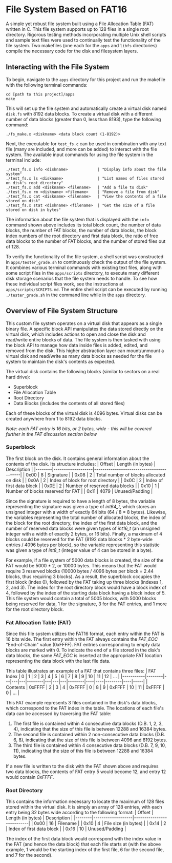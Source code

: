 # File System Based on FAT16
A simple yet robust file system built using a File Allocation Table (FAT) written in C. This file system supports up to 128 files in a single root directory. Rigorous testing methods incorporating multiple Unix shell scripts and sample text files were used to continually test the functionality of the file system. Two makefiles (one each for the `apps` and `libfs` directories) compile the necessary code for the disk and filesystem layers.

## Interacting with the File System
To begin, navigate to the `apps` directory for this project and run the makefile with the following terminal commands:
~~~
cd [path to this project]/apps
make
~~~
This will set up the file system and automatically create a virtual disk named `disk.fs` with 8192 data blocks. To create a virtual disk with a different number of data blocks (greater than 0, less than 8193), type the following command:
~~~
./fs_make.x <diskname> <data block count (1-8192)>
~~~
Next, the executable for `test_fs.c` can be used in combination with any text file (many are included, and more can be added) to interact with the file system. The available input commands for using the file system in the terminal include:
~~~
./test_fs.x info <diskname>             | "Display info about the file system"
./test_fs.x ls <diskname>               | "List names of files stored on disk's root directory"
./test_fs.x add <diskname> <filename>   | "Add a file to disk"
./test_fs.x rm <diskname> <filename>    | "Remove a file from disk"
./test_fs.x cat <diskname> <filename>   | "View the contents of a file stored on disk"
./test_fs.x stat <diskname> <filename>  | "Get the size of a file stored on disk in bytes"
~~~
The information about the file system that is displayed with the `info` command shown above includes its total block count, the number of data blocks, the number of FAT blocks, the number of data blocks, the block index numbers of the root directory and first data block, the ratio of free data blocks to the number of FAT blocks, and the number of stored files out of 128. 

To verify the functionality of the file system, a shell script was constructed in `apps/tester_grade.sh` to continuously check the output of the file system. It combines various terminal commands with existing text files, along with some script files in the `apps/scripts` directory, to execute many different disk storage scenarios that the file system needs to handle. To see how these individual script files work, see the instructions at `apps/scripts/SCRIPTS.md`. The entire shell script can be executed by running `./tester_grade.sh` in the command line while in the `apps` directory.

## Overview of File System Structure
This custom file system operates on a virtual disk that appears as a single binary file. A specific block API manipulates the data stored directly on the virtual disk, which includes actions to open and close the disk and read/write entire blocks of data. The file system is then tasked with using the block API to manage how data inside files is added, edited, and removed from the disk. This higher abstraction layer can mount/unmount a virtual disk and read/write as many data blocks as needed for the file system to maintain the disk's contents as expected.

The virtual disk contains the following blocks (similar to sectors on a real hard drive):
- Superblock
- File Allocation Table
- Root Directory
- Data Blocks (includes the contents of all stored files)

Each of these blocks of the virtual disk is 4096 bytes. Virtual disks can be created anywhere from 1 to 8192 data blocks.

*Note: each FAT entry is 16 bits, or 2 bytes, wide - this will be covered further in the FAT discussion section below*

### Superblock
The first block on the disk. It contains general information about the contents of the disk. Its structure includes:
| Offset | Length (in bytes) | Description                              |
|--------|-------------------|------------------------------------------|
| 0x00   | 8                 | Signature                                |
| 0x08   | 2                 | Total number of blocks allocated on disk |
| 0x0A   | 2                 | Index of block for root directory        |
| 0x0C   | 2                 | Index of first data block                |
| 0x0E   | 2                 | Number of reserved data blocks           |
| 0x10   | 1                 | Number of blocks reserved for FAT        |
| 0x11   | 4079              | Unused/Padding                           |

Since the signature is required to have a length of 8 bytes, the variable representing the signature was given a type of *int64_t*, which stores an unsigned integer with a width of exactly 64 bits (64 / 8 = 8 bytes). Likewise, the variables representing the total number of allocated blocks, the index of the block for the root directory, the index of the first data block, and the number of reserved data blocks were given types of *int16_t* (an unsigned integer with a width of exactly 2 bytes, or 16 bits). Finally, a maximum of 4 blocks could be reserved for the FAT (8192 data blocks * 2 byte-wide entries / 4096 bytes per block), so the variable representing this statistic was given a type of *int8_t* (integer value of 4 can be stored in a byte).

For example, if a file system of 5000 data blocks is created, the size of the FAT would be 5000 * 2, or 10000 bytes. This means that the FAT would require 3 reserved blocks (10000 bytes / 4096 bytes per block = 2.44 blocks, thus requiring 3 blocks). As a result, the superblock occupies the first block (index 0), followed by the FAT taking up three blocks (indexes 1, 2, and 3). The index for the root directory block would have a block index of 4, followed by the index of the starting data block having a block index of 5. This file system would contain a total of 5005 blocks, with 5000 blocks being reserved for data, 1 for the signature, 3 for the FAT entries, and 1 more for the root directory block.

### Fat Allocation Table (FAT)
Since this file system utilizes the FAT16 format, each entry within the FAT is 16 bits wide. The first entry within the FAT always contains the *FAT_EOC* "End-of-Chain" value (0xFFFF). FAT entries corresponding to empty data blocks are marked with 0. To indicate the end of a file stored in the disk's data blocks, the same *FAT_EOC* is inserted at the appropriate FAT location representing the data block with the last file data.

This table illustrates an example of a FAT that contains three files:
| FAT Index |    0   | 1 | 2 | 3 |    4   | 5 | 6 | 7 |    8   |  9 | 10 |   11   | 12 | ... |
|-----------|--------|---|---|---|--------|---|---|---|--------|----|----|--------|----|-----|
|  Contents | 0xFFFF | 2 | 3 | 4 | 0xFFFF | 0 | 8 | 9 | 0xFFFF | 10 | 11 | 0xFFFF |  0 | ... |

This FAT example represents 3 files contained in the disk's data blocks, which correspond to the FAT index in the table. The locations of each file's data can be accessed by traversing the FAT table:
1. The first file is contained within 4 consecutive data blocks (D.B. 1, 2, 3, 4), indicating that the size of this file is between 12288 and 16384 bytes. 
2. The second file is contained within 2 non-consecutive data blocks (D.B. 6, 8), indicating that the size of this file is between 4096 and 8192 bytes.
3. The third file is contained within 4 consecutive data blocks (D.B. 7, 9, 10, 11), indicating that the size of this file is between 12288 and 16384 bytes.

If a new file is written to the disk with the FAT shown above and requires two data blocks, the contents of FAT entry 5 would become 12, and entry 12 would contain *0xFFFF*.

### Root Directory
This contains the information necessary to locate the maximum of 128 files stored within the virtual disk. It is simply an array of 128 entries, with each entry being 32 bytes wide according to the following format:
| Offset | Length (in bytes) | Description               |
|--------|-------------------|---------------------------|
| 0x00   | 16                | Filename                  |
| 0x10   | 4                 | File size (in bytes)      |
| 0x14   | 2                 | Index of first data block |
| 0x16   | 10                | Unused/Padding            |

The index of the first data block would correspond with the index value in the FAT (and hence the data block) that each file starts at (with the above example, 1 would be the starting index of the first file, 6 for the second file, and 7 for the second).
